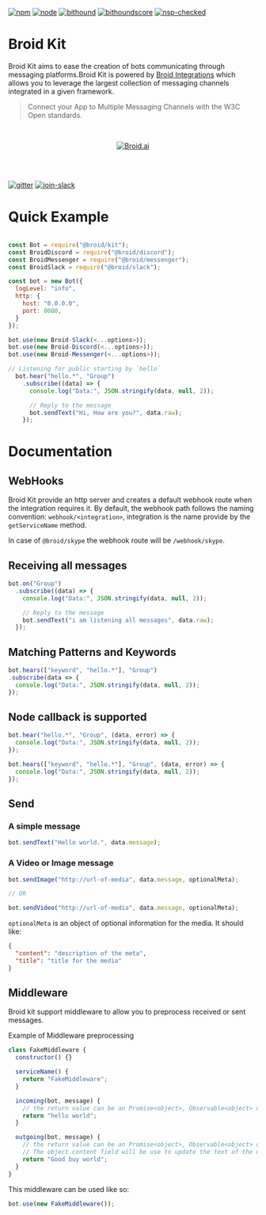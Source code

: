 [npm]:https://img.shields.io/badge/npm-broid-green.svg?style=flat
[npm-url]:https://www.npmjs.com/org/broid

[node]:https://img.shields.io/node/v/@broid/broid-kit.svg
[node-url]:https://nodejs.org

[tests]:https://img.shields.io/travis/broidHQ/broid-kit/master.svg
[tests-url]:https://travis-ci.org/broidHQ/broid-kit

[bithound]:https://img.shields.io/bithound/code/github/broidHQ/broid-kit.svg
[bithound-url]:https://www.bithound.io/github/broidHQ/broid-kit

[bithoundscore]:https://www.bithound.io/github/broidHQ/broid-kit/badges/score.svg
[bithoundscore-url]:https://www.bithound.io/github/broidHQ/broid-kit

[nsp-checked]:https://img.shields.io/badge/nsp-checked-green.svg?style=flat
[nsp-checked-url]:https://nodesecurity.io

[gitter]:https://badges.gitter.im/broidHQ/broid.svg
[gitter-url]:https://t.broid.ai/c/Blwjlw?utm_source=github&utm_medium=readme&utm_campaign=top&link=gitter

[join-slack]:https://img.shields.io/badge/chat-on_slack-lightgrey.svg?style=flat
[join-slack-url]:http://slackin.broid.ai/

[![npm][npm]][npm-url]
[![node][node]][node-url]
[![bithound][bithound]][bithound-url]
[![bithoundscore][bithoundscore]][bithoundscore-url]
[![nsp-checked][nsp-checked]][nsp-checked-url]

# Broid Kit

Broid Kit aims to ease the creation of bots communicating through messaging platforms.Broid Kit is powered by [Broid Integrations](https://github.com/broidHQ/integrations/edit/master/README.md) which allows you to leverage the largest collection of messaging channels integrated in a given framework.

> Connect your App to Multiple Messaging Channels with the W3C Open standards.

<br>
<p align="center">
<a href="https://github.com/broidHQ/integrations">
<img alt="Broid.ai" src="https://cloud.githubusercontent.com/assets/8091600/24985411/f0667b2c-1fc1-11e7-8a8a-012655cf0d15.png">
</a>
</p>
<br>
<br>

[![gitter][gitter]][gitter-url] [![join-slack][join-slack]][join-slack-url]

# Quick Example

```javascript

const Bot = require("@broid/kit");
const BroidDiscord = require("@broid/discord");
const BroidMessenger = require("@broid/messenger");
const BroidSlack = require("@broid/slack");

const bot = new Bot({
  logLevel: "info",
  http: {
    host: "0.0.0.0",
    port: 8080,
  }
});

bot.use(new Broid-Slack(<...options>));
bot.use(new Broid-Discord(<...options>));
bot.use(new Broid-Messenger(<...options>));

// Listening for public starting by `hello`
  bot.hear("hello.*", "Group")
    .subscribe((data) => {
      console.log("Data:", JSON.stringify(data, null, 2));

      // Reply to the message
      bot.sendText("Hi, How are you?", data.raw);
    });
  ```

# Documentation

## WebHooks

Broid Kit provide an http server and creates a default webhook route when the integration requires it. By default, the webhook path follows the naming convention: `webhook/<integration>`, integration is the name provide by the `getServiceName` method.

In case of `@broid/skype` the webhook route will be `/webhook/skype`.

## Receiving all messages

  ```javascript
  bot.on("Group")
    .subscribe((data) => {
      console.log("Data:", JSON.stringify(data, null, 2));

      // Reply to the message
      bot.sendText("i am listening all messages", data.raw);
    });
  ```

## Matching Patterns and Keywords

  ```javascript
bot.hears(["keyword", "hello.*"], "Group")
  .subscribe(data => {
    console.log("Data:", JSON.stringify(data, null, 2));
  });
```

## Node callback is supported

```javascript
bot.hear("hello.*", "Group", (data, error) => {
  console.log("Data:", JSON.stringify(data, null, 2));
});
```

```javascript
bot.hears(["keyword", "hello.*"], "Group", (data, error) => {
  console.log("Data:", JSON.stringify(data, null, 2));
});
```

## Send

### A simple message

```javascript
bot.sendText("Hello world.", data.message);
```

### A Video or Image message

```javascript
bot.sendImage("http://url-of-media", data.message, optionalMeta);

// OR

bot.sendVideo("http://url-of-media", data.message, optionalMeta);
```

`optionalMeta` is an object of optional information for the media.
It should like:

```json
{
  "content": "description of the meta",
  "title": "title for the media"
}
```

## Middleware

Broid kit support middleware to allow you to preprocess received or sent messages.

Example of Middleware preprocessing

```javascript
class FakeMiddleware {
  constructor() {}

  serviceName() {
    return "FakeMiddleware";
  }

  incoming(bot, message) {
    // the return value can be an Promise<object>, Observable<object> or null
    return "hello world";
  }

  outgoing(bot, message) {
    // the return value can be an Promise<object>, Observable<object> or null
    // The object.content field will be use to update the text of the message sent.
    return "Good buy world";
  }
}
```

This middleware can be used like so:

```javascript
bot.use(new FakeMiddleware());
```

